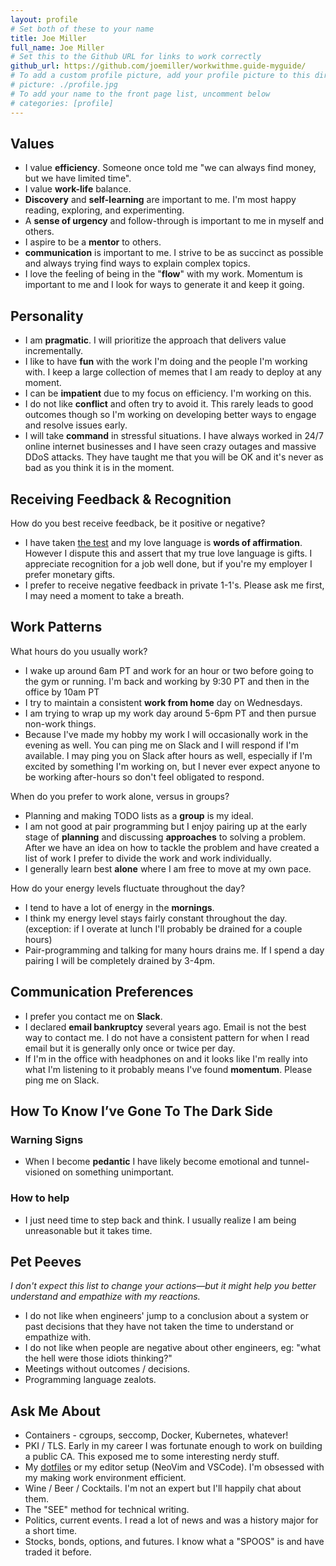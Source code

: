 ```yaml
---
layout: profile
# Set both of these to your name
title: Joe Miller
full_name: Joe Miller
# Set this to the Github URL for links to work correctly
github_url: https://github.com/joemiller/workwithme.guide-myguide/
# To add a custom profile picture, add your profile picture to this directory, update, and uncomment the relative link below.
# picture: ./profile.jpg
# To add your name to the front page list, uncomment below
# categories: [profile]
---
```


## Values

* I value **efficiency**. Someone once told me "we can always find money, but we have limited time".
* I value **work-life** balance.
* **Discovery** and **self-learning** are important to me. I'm most happy reading, exploring, and experimenting.
* A **sense of urgency** and follow-through is important to me in myself and others.
* I aspire to be a **mentor** to others.
* **communication** is important to me. I strive to be as succinct as possible and always trying find ways to explain complex topics.
* I love the feeling of being in the "**flow**" with my work. Momentum is important to me and I look for ways to generate it and keep it going.

## Personality

* I am **pragmatic**. I will prioritize the approach that delivers value incrementally.
* I like to have **fun** with the work I'm doing and the people I'm working with. I keep a large collection of memes that I am ready to deploy at any moment.
* I can be **impatient** due to my focus on efficiency. I'm working on this.
* I do not like **conflict** and often try to avoid it. This rarely leads to good outcomes though so I'm working on developing better ways to engage and resolve issues early.
* I will take **command** in stressful situations. I have always worked in 24/7 online internet businesses and I have seen crazy outages and massive DDoS attacks. They have taught me that you will be OK and it's never as bad as you think it is in the moment.

## Receiving Feedback & Recognition

How do you best receive feedback, be it positive or negative?

* I have taken [the test](https://www.5lovelanguages.com/) and my love language is **words of affirmation**. However I dispute this and assert that my true love language is gifts. I appreciate recognition for a job well done, but if you're my employer I prefer monetary gifts.
* I prefer to receive negative feedback in private 1-1's. Please ask me first, I may need a moment to take a breath.

## Work Patterns

What hours do you usually work?

* I wake up around 6am PT and work for an hour or two before going to the gym or running. I'm back and working by 9:30 PT and then in the office by 10am PT
* I try to maintain a consistent **work from home** day on Wednesdays.
* I am trying to wrap up my work day around 5-6pm PT and then pursue non-work things.
* Because I've made my hobby my work I will occasionally work in the evening as well. You can ping me on Slack and I will respond if I'm available. I may ping you on Slack after hours as well, especially if I'm excited by something I'm working on, but I never ever expect anyone to be working after-hours so don't feel obligated to respond.

When do you prefer to work alone, versus in groups?

* Planning and making TODO lists as a **group** is my ideal.
* I am not good at pair programming but I enjoy pairing up at the early stage of **planning** and discussing **approaches** to solving a problem. After we have an idea on how to tackle the problem and have created a list of work I prefer to divide the work and work individually.
* I generally learn best **alone** where I am free to move at my own pace.

How do your energy levels fluctuate throughout the day?

* I tend to have a lot of energy in the **mornings**.
* I think my energy level stays fairly constant throughout the day. (exception: if I overate at lunch I'll probably be drained for a couple hours)
* Pair-programming and talking for many hours drains me. If I spend a day pairing I will be completely drained by 3-4pm.

## Communication Preferences

* I prefer you contact me on **Slack**.
* I declared **email bankruptcy** several years ago. Email is not the best way to contact me. I do not have a consistent pattern for when I read email but it is generally only once or twice per day.
* If I'm in the office with headphones on and it looks like I'm really into what I'm listening to it probably means I've found **momentum**. Please ping me on Slack.

## How To Know I’ve Gone To The Dark Side

### Warning Signs

* When I become **pedantic** I have likely become emotional and tunnel-visioned on something unimportant.

### How to help

* I just need time to step back and think. I usually realize I am being unreasonable but it takes time.

## Pet Peeves

_I don't expect this list to change your actions—but it might help you better understand and empathize with my
reactions._

* I do not like when engineers' jump to a conclusion about a system or past decisions that they have not taken the time to understand or empathize with.
* I do not like when people are negative about other engineers, eg: "what the hell were those idiots thinking?"
* Meetings without outcomes / decisions.
* Programming language zealots.

## Ask Me About

* Containers - cgroups, seccomp, Docker, Kubernetes, whatever!
* PKI / TLS. Early in my career I was fortunate enough to work on building a public CA. This exposed me to some interesting nerdy stuff.
* My [dotfiles](https://github.com/joemiller/dotfiles) or my editor setup (NeoVim and VSCode). I'm obsessed with my making work environment efficient.
* Wine / Beer / Cocktails. I'm not an expert but I'll happily chat about them.
* The "SEE" method for technical writing.
* Politics, current events. I read a lot of news and was a history major for a short time.
* Stocks, bonds, options, and futures. I know what a "SPOOS" is and have traded it before.
